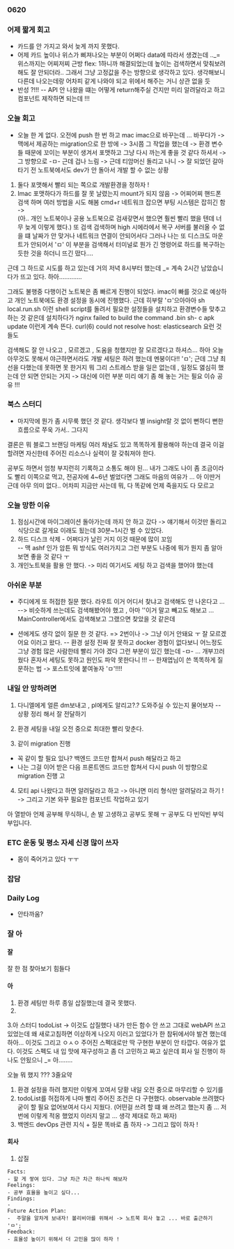 ### 0620

### 어제 짧게 회고 

- 카드를 안 가지고 와서 늦게 까지 못했다. 
- 어제 카드 높이나 위스가 삐져나오는 부분이 어쩌다 data에 따라서 생겼는데 .._= 위스까지는 어찌저찌 근방 flex: 1하니까 해결되었는데 
높이는 검색하면서 맞춰보려 해도 잘 안되더라.. 그래서 그냥 고정값을 주는 방향으로 생각하고 있다. 생각해보니 다른데 나오는데랑 어차피 같게 나와야 
되고 위에서 해주는 거니 상관 없을 듯 
- 반성 ?!!! 
-- API 안 나왔을 떄는 어떻게 return해주실 건지만 미리 알려달라고 하고 컴포넌트 제작하면 되는데 !!! 

### 오늘 회고 

- 오늘 한 게 없다. 오전에 push 한 번 하고 mac imac으로 바꾸는데 ... 
바꾸다가 -> 맥에서 제공하는 migration으로 한 방에 -> 3시쯤 그 작업을 했는데 
-> 환경 변수들 때문에 꼬이는 부분이 생겨서 포맷하고 그냥 다시 까는게 좋을 것 같다 하셔서 -> 그 방향으로 
-ㅁ- 근데 겁나 느림 -> 근데 티암머신 돌리고 나니 -> 잘 되었던 갈아타기 전 노트북에서도 dev가 안 돌아서 개발 할 수 없는 상황 

1. 둘다 포맷해서 빨리 되는 쪽으로 개발환경을 정하자 ! 
2. Imac 포맷하다가 하드를 잘 못 날렸는지 mount가 되지 않음 -> 어찌어찌 핸드폰 검색 하며 여러 방법을 시도 해봄 cmd+r 
네트워크 잡으면 부팅 시스템은 잡히긴 함 ->  
(아.. 개인 노트북이나 공용 노트북으로 검새갛면서 했으면 훨씬 빨리 했을 텐데 너무 늦게 이렇게 했다.)
또 검색 검색하며 high 시에라에서 복구 서버를 불러올 수 없을 떄 날짜가 안 맞거나 네트워크 연결이 안되어서다 
그러나 나는 또 디스크도 마운트가 안되어서 'ㅁ' 이 부분을 검색해서 터미널로 뭔가 긴 명령어로 하드를 복구하는듯한 것을 하더니 
뜨긴 떴다.... 

근데 그 하드로 시도를 하고 있는데 거의 저녁 8시부터 했는데 _= 계속 2시간 남았습니다가 뜨고 있다. 하아.............

그래도 불행중 다행이건 노트북은 좀 빠르게 진행이 되었다. 
imac이 빠를 것으로 예상하고 개인 노트북에도 환경 설정을 동시에 진행했다. 
근데 히부랄 'ㅁ'으아아아 sh local.run.sh 이런 shell script를 돌려서 필요한 설정들을 설치하고 환경변수들 맞추고 하는 것 같은데 
설치하다가 nginx failed to build the command .bin sh- c apk update 이런게 계속 뜬다. 
curl(6) could not resolve host: elasticsearch 요런 것들도 
 
검색해도 잘 안 나오고 , 모르겠고 , 도움을 청했지만 잘 모르겠다고 하셔스... 
하아 오늘 아무것도 못해서 야근하면서라도 개발 세팅은 하려 했는데 멘붕이다!! 'ㅁ'; 근데 그냥 최선을 다했는데 못하면 못 한거지 
뭐 그리 스트레스 받을 일은 없는데 , 일정도 엻심히 했는데 안 되면 안되는 거지 -> 대신에 이런 부분 미리 얘기 좀 해 놓는 거는 필요 
이슈 공유 !!! 

### 북스 스터디 

- 마지막에 뭔가 좀 시무룩 했던 것 같다. 생각보다 별 insight랄 것 없이 뻔하디 뻔한 흐름으로 쭈욱 가서.. 그다지 

결론은 뭐 
블로그 브랜딩 마케팅 여러 채널도 있고 똑똑하게 활용해야 하는데 
결국 이걸 할려면 자신한테 주어진 리소스나 실력이 잘 갖춰져야 한다. 

공부도 하면서 엄청 부지런히 기록하고 소통도 해야 된... 
내가 그래도 나이 좀 조금이라도 빨리 이쪽으로 먹고, 전공자에 4~6년 벌었다면 
그래도 마음의 여유가 ... 아 이딴거 근데 아무 의미 없다.. 어차피 지금만 사는데 뭐, 다 똑같에 언제 죽을지도 다 모르고 

### 오늘 망한 이유 

1. 점심시간에 마이그레이션 돌아가는데 까지 안 하고 갔다 -> 얘기해서 이것만 돌리고 식당으로 갈게요 이래도 됬는데 
30분~1시간 벌 수 있었다. 
2. 하드 디스크 삭제 - 어쩌다가 날린 거지 이것 때문에 많이 꼬임  
-- 맥 ashf 인가 암튼 뭐 방식도 여러가지고 그런 부분도 나중에 뭐가 뭔지 좀 알아보면 좋을 것 같다 ㅜ 
3. 개인노트북을 활용 안 했다. -> 미리 여기서도 세팅 하고 검색을 했어야 했는데 

### 아쉬운 부분 

- 주디에게 또 허접한 질문 했다. 라우트 이거 어디서 찾냐고 검색해도 안 나온다고 ... 
--> 비슷하게 쓰는데도 검색해봤어야 했고 , 아마 ''이거 말고 빼고도 해보고 ... MainController에서도 검색해보고 그랬으면 찾았을 것 같은데

- 션에게도 생각 없이 질문 한 것 같다. => 2번이나 -> 그냥 이거 안돼요 ㅜ 잘 모르겠어요 이러고 왔다. 
-- 환경 설정 진짜 잘 못하고 docker 경험이 없다보니 어느정도 그냥 경험 많은 사람한테 빨리 가야 겠다 
 그런 부분이 있긴 했는데 -ㅁ- ... 개부끄러웠다 혼자서 세팅도 못하고 원인도 파악 못한다니 !!! 
-- 한재엽님이 쓴  똑똑하게 질문하는 법 -> 포스트잇에 붙여놓자 'ㅁ'!!!! 

### 내일 안 망하려면 

1. 다니엘에게 얼른 dm보내고 , pl에게도 알리고?.? 도와주실 수 있는지 물어보자 
-- 상황 정리 해서 잘 전달하기  

2. 환경 세팅을 내일 오전 중으로 최대한 빨리 맞춘다. 

3. 같이 migration 진행 
- 꼭 같이 할 필요 있나? 백엔드 코드만 합쳐서 push 해달라고 하고 
- 나는 그걸 이어 받은 다음 프론트엔드 코드만 합쳐서 다시 push 이 방향으로 migration 진행 고 


4. 모티 api 나왔다고 하면 알려달라고 하고 
-> 아니면 미리 형식만 알려달라고 하기 ! 
-> 그리고 기본 와꾸 필요한 컴포넌트 작업하고 있기 

아 열받아 언제 공부해 무식하니, 손 발 고생하고  공부도 못해 ㅜ 
공부도 다 빈익빈 부익부입니다.


### ETC 운동 및 평소 자세 신경 많이 쓰자 

* 몸이 죽어가고 있다 ㅜㅜ

### 잡담 

### Daily Log 

- 안타까움? 

### 잘 아 

#### 잘 

잘 한 점 찾아보기 힘들다 


#### 아 

1. 환경 세팅만 하루 종일 삽질했는데 결국 못했다.
2. 
3.아 스터디 todoList -> 이것도 삽질했다 내가 만든 함수 안 쓰고 그대로 webAPI 쓰고 있었는데 
  왜 새로고침하면 이상하게 나오지 이러고 있었다가 한 참뒤에서야 발견 했는데 하아... 
  이것도 그리고 ㅇㅅㅇ 주어진 스펙대로만 딱 구현한 부분이 안 타깝다. 여유가 없다. 
  이것도 스펙도 내 입 맛에 재구성하고 좀 더 고민하고 짜고 싶은데 회사 일 진행이 하나도 안됬으니 _= 아........ 

오늘 뭐 했지 ??? 3줄요약 

1. 환경 설정을 하려 했지만 이렇게 꼬여서 당황 내일 오전 중으로 마무리할 수 있기를 
2. todoList를 허접하게 나마 빨리 주어진 조건은 다 구현했다. observable 쓰려했다 굳이 할 필요 없어보여서 다시 지웠다.
(어떤걸 쓰려 할 떄 왜 쓰려고 했는지 좀 ... 저번에 이렇게 적옹 했었지 이러지 말고 ... 생각 제대로 하고 짜자) 
3. 백엔드 devOps 관련 지식 + 질문 똑바로 좀 하자 -> 그리고 많이 하자 ! 

#### 회사 

1. 삽질 


```
Facts: 
- 할 게 쌓여 있다. 그냥 차근 차근 하나씩 해보자 
Feelings:  
- 공부 효율을 높이고 싶다...  
Findings:  
-   
Future Action Plan:  
-  주말을 알차게 보내자! 볼리비아를 위해서 -> 노트북 회사 놓고 ... 바로 출근하기 'ㅁ'; 
Feedback:  
- 효율성 높이기 위해서 더 고민을 많이 하자 ! 
```



